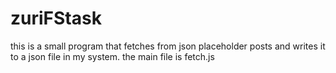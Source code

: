 # zuriFStask

this is a small program that fetches from json placeholder posts and writes it to a json file in my system.
the main file is fetch.js
